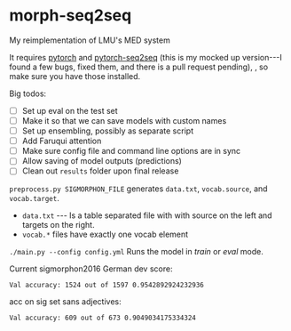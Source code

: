 # morph-seq2seq
My reimplementation of LMU's MED system

It requires [pytorch](http://pytorch.org) and [pytorch-seq2seq](https://github.com/DavidLKing/pytorch-seq2seq) (this is my mocked up version---I found a few bugs, fixed them, and there is a pull request pending), , so make sure you have those installed. 

Big todos:
- [ ] Set up eval on the test set
- [ ] Make it so that we can save models with custom names
- [ ] Set up ensembling, possibly as separate script
- [ ] Add Faruqui attention
- [ ] Make sure config file and command line options are in sync
- [ ] Allow saving of model outputs (predictions)
- [ ] Clean out `results` folder upon final release

`preprocess.py SIGMORPHON_FILE` generates `data.txt`, `vocab.source`, and `vocab.target`.

- `data.txt` --- Is a table separated file with with source on the left and targets on the right.
- `vocab.*` files have exactly one vocab element

`./main.py --config config.yml` Runs the model in *train* or *eval* mode.

Current sigmorphon2016 German dev score: 

`Val accuracy: 1524 out of 1597 0.9542892924232936`

acc on sig set sans adjectives:

`Val accuracy: 609 out of 673 0.9049034175334324`
